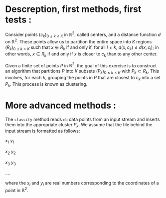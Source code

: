 # Descreption, first methods, first tests :
Consider points $(c_k)_{0 \leq k < K}$ in $\mathbb{R}^2$, called centers, and a distance function $d$ on $\mathbb{R}^2$. These points allow us to partition the entire space into $K$ regions $(R_k)_{0 \leq k < K}$ such that $x \in R_k$ if and only if, for all $l \neq k$, $d(x, c_k) \leq d(x, c_l)$; in other words, $x \in R_k$ if and only if $x$ is closer to $c_k$ than to any other center.

Given a finite set of points $P$ in $\mathbb{R}^2$, the goal of this exercise is to construct an algorithm that partitions $P$ into $K$ subsets $(P_k)_{0 \leq k < K}$ with $P_k \subset R_k$. This involves, for each $k$, grouping the points in $P$ that are closest to $c_k$ into a set $P_k$. This process is known as clustering.

# More advanced methods :

The `classify` method reads `nb` data points from an input stream and inserts them into the appropriate cluster $P_k$. We assume that the file behind the input stream is formatted as follows:

$x_{1}$  $y_{1}$

$x_{2}$  $y_{2}$

$x_{3}$  $y_{3}$

....

where the $x_i$ and $y_i$ are real numbers corresponding to the coordinates of a point in $\mathbb{R}^2$.